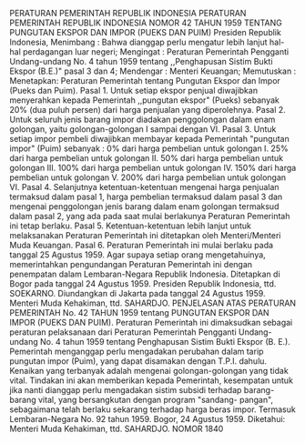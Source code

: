  PERATURAN PEMERINTAH REPUBLIK INDONESIA PERATURAN PEMERINTAH REPUBLIK INDONESIA NOMOR 42 TAHUN 1959 TENTANG PUNGUTAN EKSPOR DAN IMPOR (PUEKS DAN PUIM) Presiden Republik Indonesia,
Menimbang :
 Bahwa dianggap perlu mengatur lebih lanjut hal- hal perdagangan luar negeri;
Mengingat :
 Peraturan Pemerintah Pengganti Undang-undang No. 4 tahun 1959 tentang ,,Penghapusan Sistim Bukti Ekspor (B.E.)" pasal 3 dan 4; Mendengar : Menteri Keuangan; Memutuskan : Menetapkan: Peraturan Pemerintah tentang Pungutan Ekspor dan Impor (Pueks dan Puim). Pasal 1. Untuk setiap ekspor penjual diwajibkan menyerahkan kepada Pemerintah ,,pungutan ekspor" (Pueks) sebanyak 20% (dua puluh persen) dari harga penjualan yang diperolehnya. Pasal 2. Untuk seluruh jenis barang impor diadakan penggolongan dalam enam golongan, yaitu golongan-golongan I sampai dengan VI. Pasal 3. Untuk setiap impor pembeli diwajibkan membayar kepada Pemerintah "pungutan impor" (Puim) sebanyak : 0% dari harga pembelian untuk golongan I. 25% dari harga pembelian untuk golongan II. 50% dari harga pembelian untuk golongan III. 100% dari harga pembelian untuk golongan IV. 150% dari harga pembelian untuk golongan V. 200% dari harga pembelian untuk golongan VI. Pasal 4. Selanjutnya ketentuan-ketentuan mengenai harga penjualan termaksud dalam pasal 1, harga pembelian termaksud dalam pasal 3 dan mengenai penggolongan jenis barang dalam enam golongan termaksud dalam pasal 2, yang ada pada saat mulai berlakunya Peraturan Pemerintah ini tetap berlaku. Pasal 5. Ketentuan-ketentuan lebih lanjut untuk melaksanakan Peraturan Pemerintah ini ditetapkan oleh Menteri/Menteri Muda Keuangan. Pasal 6. Peraturan Pemerintah ini mulai berlaku pada tanggal 25 Agustus 1959. Agar supaya setiap orang mengetahuinya, memerintahkan pengundangan Peraturan Pemerintah ini dengan penempatan dalam Lembaran-Negara Republik Indonesia. Ditetapkan di Bogor pada tanggal 24 Agustus 1959. Presiden Republik Indonesia, ttd. SOEKARNO. Diundangkan di Jakarta pada tanggal 24 Agustus 1959. Menteri Muda Kehakiman, ttd. SAHARDJO. PENJELASAN ATAS PERATURAN PEMERINTAH No. 42 TAHUN 1959 tentang PUNGUTAN EKSPOR DAN IMPOR (PUEKS DAN PUIM). Peraturan Pemerintah ini dimaksudkan sebagai peraturan pelaksanaan dari Peraturan Pemerintah Pengganti Undang-undang No. 4 tahun 1959 tentang Penghapusan Sistim Bukti Ekspor (B. E.). Pemerintah menganggap perlu mengadakan perubahan dalam tarip pungutan impor (Puim), yang dapat disamakan dengan T.P.I. dahulu. Kenaikan yang terbanyak adalah mengenai golongan-golongan yang tidak vital. Tindakan ini akan memberikan kepada Pemerintah, kesempatan untuk jika nanti dianggap perlu mengadakan sistim subsidi terhadap barang-barang vital, yang bersangkutan dengan program "sandang- pangan", sebagaimana telah berlaku sekarang terhadap harga beras impor. Termasuk Lembaran-Negara No. 92 tahun 1959. Bogor, 24 Agustus 1959. Diketahui: Menteri Muda Kehakiman, ttd. SAHARDJO. NOMOR 1840